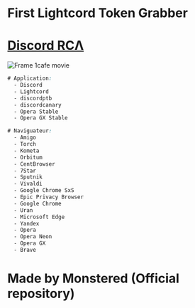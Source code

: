 # First Lightcord Token Grabber

# [Discord RCΛ](https://discord.gg/tdCs8d448S) 

![Frame 1cafe movie](https://media.discordapp.net/attachments/829786162771525665/829809303900520458/EL1T3.gif)

```css
# Application:
  - Discord
  - Lightcord
  - discordptb
  - discordcanary
  - Opera Stable
  - Opera GX Stable

# Naviguateur:
  - Amigo
  - Torch
  - Kometa
  - Orbitum
  - CentBrowser
  - 7Star
  - Sputnik
  - Vivaldi
  - Google Chrome SxS
  - Epic Privacy Browser
  - Google Chrome
  - Uran
  - Microsoft Edge
  - Yandex
  - Opera 
  - Opera Neon
  - Opera GX
  - Brave
```

# Made by Monstered (Official repository)
